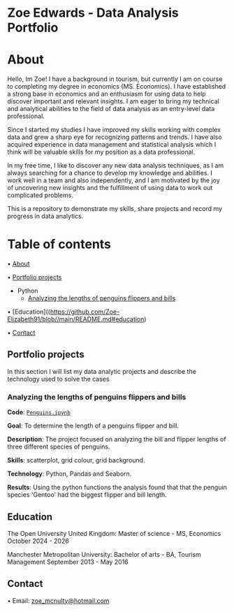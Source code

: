 # Zoe Edwards - Data Analysis Portfolio

# About
Hello, Im Zoe! I have a background in tourism, but currently I am on course to completing my degree in economics (MS. Economics). I have established a strong base in economics and an enthusiasm for using data to help discover important and relevant insights. I am eager to bring my technical and analytical abilities to the field of data analysis as an entry-level data professional.

Since I started my studies I have improved my skills working with complex data and grew a sharp eye for recognizing patterns and trends. I have also acquired experience in data management and statistical analysis which I think will be valuable skills for my position as a data professional.

In my free time, I like to discover any new data analysis techniques, as I am always searching for a chance to develop my knowledge and abilities. I work well in a team and also independently, and I am motivated by the joy of uncovering new insights and the fulfillment of using data to work out complicated problems.

This is a repository to demonstrate my skills, share projects and record my progress in data analytics.

# Table of contents 
• [About](https://github.com/Zoe-Elizabeth91/Zoe-Elizabeth91/blob/main/README.md#about)

• [Portfolio projects](https://github.com/Zoe-Elizabeth91/Zoe-Elizabeth91/blob/main/README.md#portfolio-projects)
  - Python
    - [Analyzing the lengths of penguins flippers and bills](https://github.com/Zoe-Elizabeth91/Zoe-Elizabeth91/blob/main/Penguins.ipynb)

• [Education]((https://github.com/Zoe-Elizabeth91/blob//main/README.md#education)

• [Contact](https://github.com/Zoe-Elizabeth91/Zoe-Elizabeth91/edit/main/README.md#contact)

## Portfolio projects
In this section I will list my data analytic projects and describe the technology used to solve the cases

### Analyzing the lengths of penguins flippers and bills
**Code**: [`Penguins.ipynb`](https://github.com/Zoe-Elizabeth91/Zoe-Elizabeth91/blob/main/Penguins.ipynb)

**Goal**: To determine the length of a penguins flipper and bill.

**Description**: The project focused on analyzing the bill and flipper lengths of three different species of penguins.

**Skills**: scatterplot, grid colour, grid background.

**Technology**: Python, Pandas and Seaborn.

**Results**: Using the python functions the analysis found that that the penguin species 'Gentoo' had the biggest flipper and bill length.

## Education
The Open University United Kingdom:
Master of science - MS, Economics
October 2024 - 2026

Manchester Metropolitan University:
Bachelor of arts - BA, Tourism Management
September 2013 - May 2016 

## Contact
• Email: zoe_mcnulty@hotmail.com
